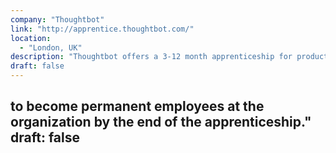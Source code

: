 ```yaml
---
company: "Thoughtbot"
link: "http://apprentice.thoughtbot.com/"
location: 
  - "London, UK"
description: "Thoughtbot offers a 3-12 month apprenticeship for product designers or software engineers to be trained by mentors in order to become permanent employees at the organization by the end of the apprenticeship."
draft: false
---
```

 to become permanent employees at the organization by the end of the apprenticeship."
draft: false
---
